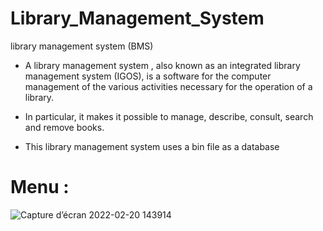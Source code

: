 # Library_Management_System
 library management system (BMS)

 - A library management system , also known as an integrated library management system (IGOS), is a software for the computer management of the various activities necessary for the operation of a library. 
 
  - In particular, it makes it possible to manage, describe, consult, search and remove books.
  
 - This  library management system uses a bin file as a database
  
  # Menu :
  
![Capture d’écran 2022-02-20 143914](https://user-images.githubusercontent.com/79254928/154845375-12e1fca0-a55a-4105-9e99-2f27827e44df.png)
